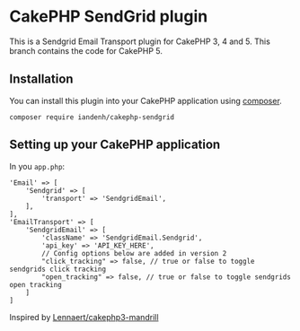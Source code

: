 # CakePHP SendGrid plugin

This is a Sendgrid Email Transport plugin for CakePHP 3, 4 and 5.
This branch contains the code for CakePHP 5.

## Installation

You can install this plugin into your CakePHP application using [composer](https://getcomposer.org).

```
composer require iandenh/cakephp-sendgrid
```

## Setting up your CakePHP application ##
In you `app.php`:


    'Email' => [
        'Sendgrid' => [
            'transport' => 'SendgridEmail',
        ],
    ],
    'EmailTransport' => [
        'SendgridEmail' => [
            'className' => 'SendgridEmail.Sendgrid',
            'api_key' => 'API_KEY_HERE',
            // Config options below are added in version 2
            "click_tracking" => false, // true or false to toggle sendgrids click tracking
            "open_tracking" => false, // true or false to toggle sendgrids open tracking
        ]
    ]


Inspired by [Lennaert/cakephp3-mandrill](https://github.com/Lennaert/cakephp3-mandrill)
